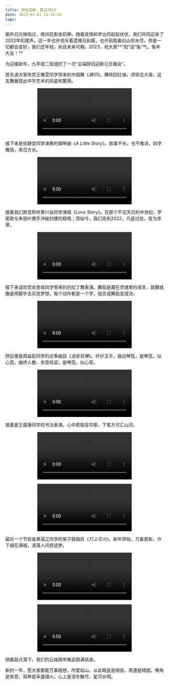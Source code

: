 ```yaml
---
title: 辞旧迎新，喜迎2023
date: 2023-01-01 14:14:55
tags:
---
```


窗外日光弹指过，席间花影坐前移。随着疫情和学业的起起伏伏，我们共同迎来了2022年的尾声。这一年也许充斥着遗憾与别离，也许前路看似山穷水尽，但是一切都会变好，我们还年轻，尚且未来可期。2023，祝大家**“阳”没“兔”气，兔年大吉！**

为迎接新年，九年级二班组织了一次“云端辞旧迎新元旦晚会”。

首先请大家欣赏王雅雯同学带来的中国舞《*唐印*》。舞转回红袖，须臾见大唐，这支舞展现出中华艺术的风姿和繁荣。

<video src="//rnsohjojx.hn-bkt.clouddn.com/%E4%BD%9C%E5%93%81/wyw%E4%BD%9C%E5%93%81.mp4" controls="controls" style="max-width: 100%; display: block; margin-left: auto; margin-right: auto;"> your browser does not support the video tag </video>

接下来是徐静宜同学演奏的钢琴曲《*A Little Story*》。故事不长，也不难讲，四字概括，来日方长。

<video src="//rnsohjojx.hn-bkt.clouddn.com/%E4%BD%9C%E5%93%81/xjy%E4%BD%9C%E5%93%81.mp4" controls="controls" style="max-width: 100%; display: block; margin-left: auto; margin-right: auto;"> your browser does not support the video tag </video>


接着我们屏息聆听黄川岳同学演唱《*Love Story*》。在那个不见天日的中世纪，罗密欧与朱丽叶携手冲破封建的桎梏；而如今，我们告别2022，凡是过往，皆为序章。

<video src="//rnsohjojx.hn-bkt.clouddn.com/%E4%BD%9C%E5%93%81/hcy%E4%BD%9C%E5%93%81.mp4" controls="controls" style="max-width: 100%; display: block; margin-left: auto; margin-right: auto;"> your browser does not support the video tag </video>

接下来请欣赏余思瑶同学带来的的拉丁舞表演。舞蹈是藏在灵魂里的语言，跳舞就像是用脚步去实现梦想，每个动作都是一个字，组合成舞蹈变成诗。

<video src="//rnsohjojx.hn-bkt.clouddn.com/%E4%BD%9C%E5%93%81/ysy%E4%BD%9C%E5%93%81.mp4" controls="controls" style="max-width: 100%; display: block; margin-left: auto; margin-right: auto;"> your browser does not support the video tag </video>

然后便是周益彰同学的古筝曲目《*金蛇狂舞*》。纤纤玉手，拨动琴弦，是琴弦，似心弦，曲终人散，余音绕梁，是琴弦，似心音。

<video src="rnsohjojx.hn-bkt.clouddn.com/%E4%BD%9C%E5%93%81/zyz%E4%BD%9C%E5%93%81.mp4" controls="controls" style="max-width: 100%; display: block; margin-left: auto; margin-right: auto;"> your browser does not support the video tag </video>

接着是王晨康同学的书法表演。心中若能容沟壑，下笔方可汇山河。

<video src="rnsohjojx.hn-bkt.clouddn.com/%E4%BD%9C%E5%93%81/wck%E4%BD%9C%E5%93%812.mp4" controls="controls" style="max-width: 100%; display: block; margin-left: auto; margin-right: auto;"> your browser does not support the video tag </video>

<video src="rnsohjojx.hn-bkt.clouddn.com/%E4%BD%9C%E5%93%81/wck%E4%BD%9C%E5%93%812.mp4" controls="controls" style="max-width: 100%; display: block; margin-left: auto; margin-right: auto;"> your browser does not support the video tag </video>

最后一个节目是黄晟之同学的架子鼓曲目《*打上花火*》。新年伊始，万象更新，许下烟花满城，酒落人间奇迹梦。

<video src="rnsohjojx.hn-bkt.clouddn.com/%E4%BD%9C%E5%93%81/wsz%E4%BD%9C%E5%93%81.mp4" controls="controls" style="max-width: 100%; display: block; margin-left: auto; margin-right: auto;"> your browser does not support the video tag </video>

<video src="rnsohjojx.hn-bkt.clouddn.com/%E4%BD%9C%E5%93%81/hsz%E4%BD%9C%E5%93%812.mp4" controls="controls" style="max-width: 100%; display: block; margin-left: auto; margin-right: auto;"> your browser does not support the video tag </video>

随着鼓点落下，我们的云端跨年晚会圆满结束。

新的一年，愿大家都能万事随想，所爱如山，从此眼底是绮丽，周遭是晴朗，嘴角是笑意，耳畔是阜盛烟火，心上是凛冬散尽，星河长明。
